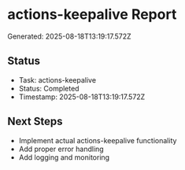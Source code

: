 # actions-keepalive Report

Generated: 2025-08-18T13:19:17.572Z

## Status
- Task: actions-keepalive
- Status: Completed
- Timestamp: 2025-08-18T13:19:17.572Z

## Next Steps
- Implement actual actions-keepalive functionality
- Add proper error handling
- Add logging and monitoring
